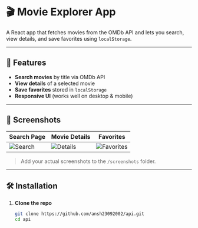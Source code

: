 # 🎬 Movie Explorer App

A React app that fetches movies from the OMDb API and lets you search, view details, and save favorites using `localStorage`.

---

## 🚀 Features

- **Search movies** by title via OMDb API  
- **View details** of a selected movie  
- **Save favorites** stored in `localStorage`  
- **Responsive UI** (works well on desktop & mobile)

---

## 📸 Screenshots

| Search Page | Movie Details | Favorites |
|-------------|----------------|------------|
| ![Search](./Screenshots/search.png) | ![Details](./Screenshots/details.png) | ![Favorites](./Screenshots/favorites.png) |

> Add your actual screenshots to the `/screenshots` folder.

---

## 🛠️ Installation

1. **Clone the repo**  
   ```bash
   git clone https://github.com/ansh23092002/api.git
   cd api
